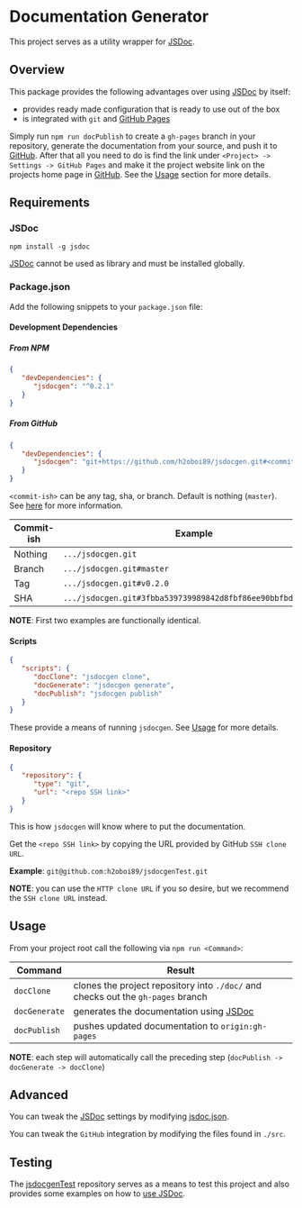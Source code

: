 # Documentation Generator
This project serves as a utility wrapper for [JSDoc](https://www.npmjs.com/package/jsdoc).

## Overview
This package provides the following advantages over using [JSDoc](https://www.npmjs.com/package/jsdoc) by itself:
- provides ready made configuration that is ready to use out of the box
- is integrated with `git` and [GitHub Pages](https://pages.github.com/)

Simply run `npm run docPublish` to create a `gh-pages` branch in your repository, generate the documentation from your source, and push it to [GitHub](https://github.com/). After that all you need to do is find the link under `<Project> -> Settings -> GitHub Pages` and make it the project website link on the projects home page in [GitHub](https://github.com/). See the [Usage](#usage) section for more details.

## Requirements
### JSDoc
`npm install -g jsdoc`

[JSDoc](https://www.npmjs.com/package/jsdoc) cannot be used as library and must be installed globally.

### Package.json
Add the following snippets to your `package.json` file:

#### Development Dependencies
##### From NPM
```json
{
   "devDependencies": {
      "jsdocgen": "^0.2.1"
   }
}
```

##### From GitHub
```json
{
   "devDependencies": {
      "jsdocgen": "git+https://github.com/h2oboi89/jsdocgen.git#<commit-ish>"
   }
}
```

`<commit-ish>` can be any tag, sha, or branch. Default is nothing (`master`). See [here](https://docs.npmjs.com/files/package.json#git-urls-as-dependencies) for more information.

Commit-ish | Example
---------- | -----------------------------------------------------------
Nothing    | `.../jsdocgen.git`
Branch     | `.../jsdocgen.git#master`
Tag        | `.../jsdocgen.git#v0.2.0`
SHA        | `.../jsdocgen.git#3fbba539739989842d8fbf86ee90bbfbd5cd9ef5`

**NOTE**: First two examples are functionally identical.

#### Scripts

```json
{
   "scripts": {
      "docClone": "jsdocgen clone",
      "docGenerate": "jsdocgen generate",
      "docPublish": "jsdocgen publish"
   }
}
```

These provide a means of running `jsdocgen`. See [Usage](#usage) for more details.

#### Repository

```json
{
   "repository": {
      "type": "git",
      "url": "<repo SSH link>"
   }
}
```

This is how `jsdocgen` will know where to put the documentation.

Get the `<repo SSH link>` by copying the URL provided by GitHub `SSH clone URL`.

**Example**: `git@github.com:h2oboi89/jsdocgenTest.git`

**NOTE**: you can use the `HTTP clone URL` if you so desire, but we recommend the `SSH clone URL` instead.

## Usage
From your project root call the following via `npm run <Command>`:

Command       | Result
------------- | --------------------------------------------------------------------------------
`docClone`    | clones the project repository into `./doc/` and checks out the `gh-pages` branch
`docGenerate` | generates the documentation using [JSDoc](https://www.npmjs.com/package/jsdoc)
`docPublish`  | pushes updated documentation to `origin:gh-pages`

**NOTE**: each step will automatically call the preceding step (`docPublish -> docGenerate -> docClone`)

## Advanced
You can tweak the [JSDoc](https://www.npmjs.com/package/jsdoc) settings by modifying [jsdoc.json](./jsdoc.json).

You can tweak the `GitHub` integration by modifying the files found in `./src`.

## Testing
The [jsdocgenTest](https://github.com/h2oboi89/jsdocgenTest) repository serves as a means to test this project and also provides some examples on how to [use JSDoc](http://usejsdoc.org/).
